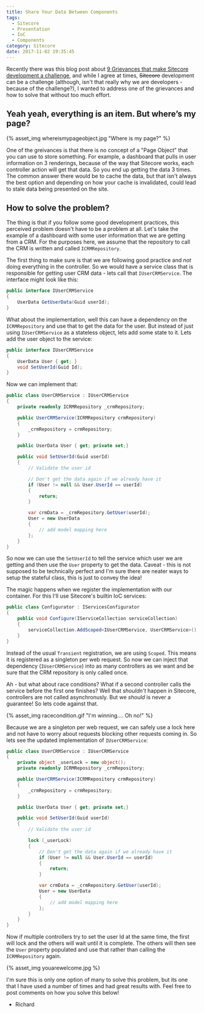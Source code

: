 ```yaml
---
title: Share Your Data Between Components
tags:
  - Sitecore
  - Presentation
  - IoC
  - Components
category: Sitecore
date: 2017-11-02 19:35:45
---
```


Recently there was this blog post about [9 Grievances that make Sitecore development a challenge](https://blog.saberkarmous.nl/2017/11/nine-grievances-that-make-sitecore-a-challenge/), and while I agree at times, ~~Sitecore~~ development can be a challenge (although, isn't that really why we are developers - because of the challenge?), I wanted to address one of the grievances and how to solve that without too much effort.

## Yeah yeah, everything is an item. But where’s my page?

{% asset_img whereismypageobject.jpg "Where is my page?" %}

One of the greivances is that there is no concept of a "Page Object" that you can use to store something. For example, a dashboard that pulls in user information on 3 renderings, because of the way that Sitecore works, each controller action will get that data. So you end up getting the data 3 times. The common answer there would be to cache the data, but that isn't always the best option and depending on how your cache is invalidated, could lead to stale data being presented on the site.

## How to solve the problem?

The thing is that if you follow some good development practices, this perceived problem doesn't have to be a problem at all. Let's take the example of a dashboard with some user information that we are getting from a CRM. For the purposes here, we assume that the repository to call the CRM is written and called `ICRMRepository`.

The first thing to make sure is that we are following good practice and *not* doing everything in the controller. So we would have a service class that is responsible for getting user CRM data - lets call that `IUserCRMService`. The interface might look like this:

```csharp
public interface IUserCRMService
{
    UserData GetUserData(Guid userId);
}
```

What about the implementation, well this can have a dependency on the `ICRMRepository` and use that to get the data for the user. But instead of just using `IUserCRMService` as a stateless object, lets add some state to it. Lets add the user object to the service:

```csharp
public interface IUserCRMService
{
    UserData User { get; }
    void SetUserId(Guid Id);
}
```

Now we can implement that:

```csharp
public class UserCRMService : IUserCRMService
{
    private readonly ICRMRepository _crmRepository;

    public UserCRMService(ICRMRepository crmRepository)
    {
        _crmRepository = crmRepository;
    }

    public UserData User { get; private set;}

    public void SetUserId(Guid userId)
    {
        // Validate the user id

        // Don't get the data again if we already have it
        if (User != null && User.UserId == userId)
        {
            return;
        }

        var crmData = _crmRepository.GetUser(userId);
        User = new UserData
        {
            // add model mapping here
        };
    }
}
```

So now we can use the `SetUserId` to tell the service which user we are getting and then use the `User` property to get the data. Caveat - this is not supposed to be technically perfect and I'm sure there are neater ways to setup the stateful class, this is just to convey the idea!

The magic happens when we register the implementation with our container. For this I'll use Sitecore's builtin IoC services:

```csharp
public class Configurator : IServicesConfigurator
{
    public void Configure(IServiceCollection serviceCollection)
    {
        serviceCollection.AddScoped<IUserCRMService, UserCRMService>();
    }
}
```

Instead of the usual `Transient` registration, we are using `Scoped`. This means it is registered as a singleton per web request. So now we can inject that dependency (`IUserCRMService`) into as many controllers as we want and be sure that the CRM repository is only called once.

Ah - but what about race conditions? What if a second controller calls the service before the first one finishes? Well that _shouldn't_ happen in Sitecore, controllers are not called asynchronusly. But we _should_ is never a guarantee! So lets code against that.

{% asset_img racecondition.gif "I'm winning.... Oh no!" %}

Because we are a singleton per web request, we can safely use a lock here and not have to worry about requests blocking other requests coming in. So lets see the updated implementation of `IUserCRMService`:

```csharp
public class UserCRMService : IUserCRMService
{
    private object _userLock = new object();
    private readonly ICRMRepository _crmRepository;

    public UserCRMService(ICRMRepository crmRepository)
    {
        _crmRepository = crmRepository;
    }

    public UserData User { get; private set;}

    public void SetUserId(Guid userId)
    {
        // Validate the user id

        lock (_userLock)
        {
            // Don't get the data again if we already have it
            if (User != null && User.UserId == userId)
            {
                return;
            }

            var crmData = _crmRepository.GetUser(userId);
            User = new UserData
            {
                // add model mapping here
            };
        }
    }
}
```

Now if multiple controllers try to set the user Id at the same time, the first will lock and the others will wait until it is complete. The others will then see the `User` property populated and use that rather than calling the `ICRMRepository` again.

{% asset_img youarewelcome.jpg %}

I'm sure this is only one option of many to solve this problem, but its one that I have used a number of times and had great results with. Feel free to post comments on how you solve this below!

- Richard
